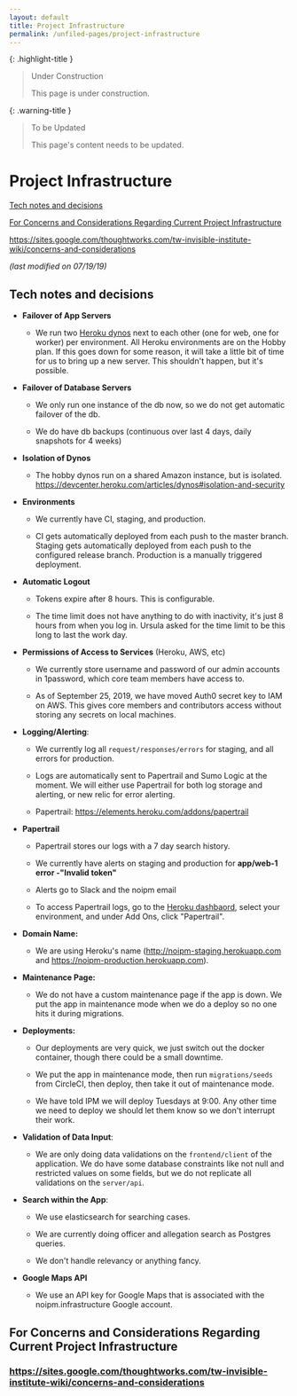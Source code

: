 ```yaml
---
layout: default
title: Project Infrastructure
permalink: /unfiled-pages/project-infrastructure
---
```


{: .highlight-title }
> Under Construction
>
> This page is under construction.

{: .warning-title }
> To be Updated
>
> This page's content needs to be updated.

# Project Infrastructure

[Tech notes and decisions](#tech-notes-and-decisions)

[For Concerns and Considerations Regarding Current Project Infrastructure](#for-concerns-and-considerations-regarding-current-project-infrastructure)

https://sites.google.com/thoughtworks.com/tw-invisible-institute-wiki/concerns-and-considerations

*(last modified on 07/19/19)*

## Tech notes and decisions

- **Failover of App Servers**
  - We run two [Heroku dynos](https://www.heroku.com/dynos) next to each other (one for web, one for worker) per
    environment. All Heroku environments are on the Hobby plan. If
    this goes down for some reason, it will take a little bit of
    time for us to bring up a new server. This shouldn't happen, but
    it's possible.

- **Failover of Database Servers**

  - We only run one instance of the db now, so we do not get
    automatic failover of the db.

  - We do have db backups (continuous over last 4 days, daily
        snapshots for 4 weeks)

- **Isolation of Dynos**

  - The hobby dynos run on a shared Amazon instance, but is
    isolated. https://devcenter.heroku.com/articles/dynos#isolation-and-security

- **Environments**

  - We currently have CI, staging, and production.

  - CI gets automatically deployed from each push to the master
    branch. Staging gets automatically deployed from each push to
    the configured release branch. Production is a manually
    triggered deployment.

- **Automatic Logout**

  - Tokens expire after 8 hours. This is configurable.

  - The time limit does not have anything to do with inactivity,
    it's just 8 hours from when you log in. Ursula asked for the
    time limit to be this long to last the work day.

- **Permissions of Access to Services** (Heroku, AWS, etc)

  - We currently store username and password of our admin accounts
    in 1password, which core team members have access to.

  - As of September 25, 2019, we have moved Auth0 secret key to IAM
    on AWS. This gives core members and contributors access without
    storing any secrets on local machines.

- **Logging/Alerting**:

  - We currently log all `request/responses/errors` for staging, and
    all errors for production.

  - Logs are automatically sent to Papertrail and Sumo Logic at the
    moment. We will either use Papertrail for both log storage and
    alerting, or new relic for error alerting.

  - Papertrail: https://elements.heroku.com/addons/papertrail

- **Papertrail**

  - Papertrail stores our logs with a 7 day search history.

  - We currently have alerts on staging and production for
    **app/web-1 error -"Invalid token"**

  - Alerts go to Slack and the noipm email

  - To access Papertrail logs, go to the [Heroku dashbaord](https://id.heroku.com/login), select your environment,
    and under Add Ons, click "Papertrail".

- **Domain Name:**

  - We are using Heroku's name (http://noipm-staging.herokuapp.com and https://noipm-production.herokuapp.com).

- **Maintenance Page:**

  - We do not have a custom maintenance page if the app is down. We
    put the app in maintenance mode when we do a deploy so no one
    hits it during migrations.

- **Deployments:**

  - Our deployments are very quick, we just switch out the docker
    container, though there could be a small downtime.

  - We put the app in maintenance mode, then run `migrations/seeds`
    from CircleCI, then deploy, then take it out of maintenance
    mode.

  - We have told IPM we will deploy Tuesdays at 9:00. Any other time
    we need to deploy we should let them know so we don't interrupt
    their work.

- **Validation of Data Input**:

  - We are only doing data validations on the `frontend/client` of the
    application. We do have some database constraints like not null
    and restricted values on some fields, but we do not replicate
    all validations on the `server/api`.

- **Search within the App**:

  - We use elasticsearch for searching cases.

  - We are currently doing officer and allegation search as Postgres
    queries.

  - We don't handle relevancy or anything fancy.

- **Google Maps API**

  - We use an API key for Google Maps that is associated with the
    noipm.infrastructure Google account.

## For Concerns and Considerations Regarding Current Project Infrastructure

### https://sites.google.com/thoughtworks.com/tw-invisible-institute-wiki/concerns-and-considerations